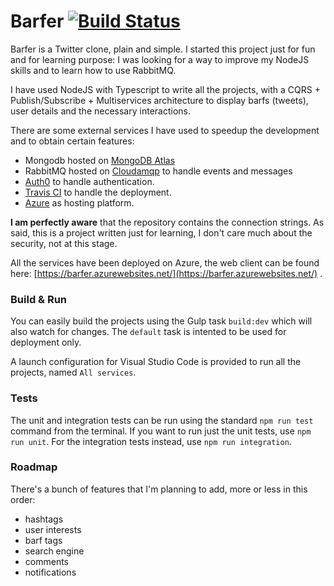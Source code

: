# Barfer [![Build Status](https://travis-ci.org/mizrael/barfer.svg?branch=master)](https://travis-ci.org/mizrael/barfer)
Barfer is a Twitter clone, plain and simple. I started this project just for fun and for learning purpose: I was looking for a way to improve my NodeJS skills and to learn how to use RabbitMQ.

I have used NodeJS with Typescript to write all the projects, with a CQRS + Publish/Subscribe + Multiservices architecture to display barfs (tweets), user details and the necessary interactions.

There are some external services I have used to speedup the development and to obtain certain features:
* Mongodb hosted on [MongoDB Atlas](https://www.mongodb.com/cloud/atlas)
* RabbitMQ hosted on [Cloudamqp](https://www.cloudamqp.com) to handle events and messages
* [Auth0](https://auth0.com/) to handle authentication.
* [Travis CI](https://travis-ci.org) to handle the deployment.
* [Azure](https://azure.microsoft.com/en-us/) as hosting platform.

**I am perfectly aware** that the repository contains the connection strings. As said, this is a project written just for learning, I don't care much about the security, not at this stage.

All the services have been deployed on Azure, the web client can be found here: [https://barfer.azurewebsites.net/](https://barfer.azurewebsites.net/) .

### Build & Run
You can easily build the projects using the Gulp task `build:dev` which will also watch for changes. The `default` task is intented to be used for deployment only.

A launch configuration for Visual Studio Code is provided to run all the projects, named `All services`.

### Tests
The unit and integration tests can be run using the standard `npm run test` command from the terminal. If you want to run just the unit tests, use `npm run unit`. For the integration tests instead, use `npm run integration`.

### Roadmap
There's a bunch of features that I'm planning to add, more or less in this order:
* hashtags
* user interests
* barf tags
* search engine
* comments
* notifications